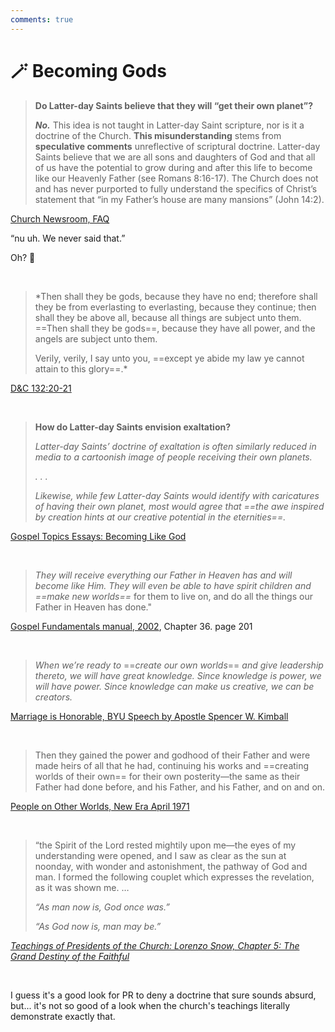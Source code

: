 ```yaml
---
comments: true
---
```

# 🪄 Becoming Gods

 >**Do Latter-day Saints believe that they will “get their own planet”?**
 >
> _**No.**_ This idea is not taught in Latter-day Saint scripture, nor is it a doctrine of the Church. **This misunderstanding** stems from **speculative comments** unreflective of scriptural doctrine. Latter-day Saints believe that we are all sons and daughters of God and that all of us have the potential to grow during and after this life to become like our Heavenly Father (see Romans 8:16-17). The Church does not and has never purported to fully understand the specifics of Christ’s statement that “in my Father’s house are many mansions” (John 14:2).

[Church Newsroom, FAQ](https://newsroom.churchofjesuschrist.org/article/frequently-asked-questions)

“nu uh. We never said that.”

Oh? 🧐

&nbsp;

> *Then shall they be gods, because they have no end; therefore shall they be from everlasting to everlasting, because they continue; then shall they be above all, because all things are subject unto them. ==Then shall they be gods==, because they have all power, and the angels are subject unto them.
> 
> Verily, verily, I say unto you, ==except ye abide my law ye cannot attain to this glory==.*

[D&C 132:20-21](https://www.churchofjesuschrist.org/study/scriptures/dc-testament/dc/132?lang=eng&id=p20-p21#p20)

&nbsp;

> **How do Latter-day Saints envision exaltation?**
>
> *Latter-day Saints’ doctrine of exaltation is often similarly reduced in media to a cartoonish image of people receiving their own planets.*
> 
> _. . ._
> 
> _Likewise, while few Latter-day Saints would identify with caricatures of having their own planet, most would agree that ==the awe inspired by creation hints at our creative potential in the eternities==._

[Gospel Topics Essays: Becoming Like God](https://www.churchofjesuschrist.org/study/manual/gospel-topics-essays/becoming-like-god?lang=eng)

&nbsp;

> _They will receive everything our Father in Heaven has and will become like Him. They will even be able to have spirit children and_ _==make new worlds==_ for them to live on, and do all the things our Father in Heaven has done."

[Gospel Fundamentals manual, 2002](https://www.churchofjesuschrist.org/bc/content/shared/content/english/pdf/language-materials/31129_eng.pdf), Chapter 36. page 201

&nbsp;

> _When we’re ready to_ ==_create our own worlds_== _and give leadership thereto, we will have great knowledge. Since knowledge is power, we will have power. Since knowledge can make us creative, we can be creators._

[Marriage is Honorable, BYU Speech by Apostle Spencer W. Kimball](https://speeches.byu.edu/talks/spencer-w-kimball/marriage-honorable/)

&nbsp;

> Then they gained the power and godhood of their Father and were made heirs of all that he had, continuing his works and ==creating worlds of their own== for their own posterity—the same as their Father had done before, and his Father, and his Father, and on and on.

[People on Other Worlds, New Era April 1971](https://www.churchofjesuschrist.org/study/new-era/1971/04/people-on-other-worlds?lang=eng)

&nbsp;

> “the Spirit of the Lord rested mightily upon me—the eyes of my understanding were opened, and I saw as clear as the sun at noonday, with wonder and astonishment, the pathway of God and man. I formed the following couplet which expresses the revelation, as it was shown me. …
> 
> _“As man now is, God once was.”_
> 
> _“As God now is, man may be.”_

[_Teachings of Presidents of the Church: Lorenzo Snow, Chapter 5: The Grand Destiny of the Faithful_](https://www.churchofjesuschrist.org/study/manual/teachings-of-presidents-of-the-church-lorenzo-snow/chapter-5-the-grand-destiny-of-the-faithful?lang=eng)

&nbsp;

I guess it's a good look for PR to deny a doctrine that sure sounds absurd, but... it's not so good of a look when the church's teachings literally demonstrate exactly that.